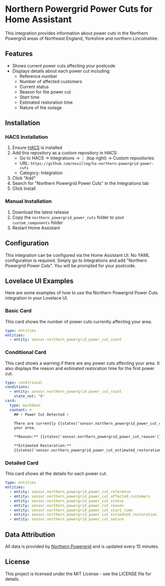 # Northern Powergrid Power Cuts for Home Assistant

This integration provides information about power cuts in the Northern Powergrid areas of Northeast England, Yorkshire and northern Lincolnshire.

## Features

- Shows current power cuts affecting your postcode
- Displays details about each power cut including:
  - Reference number
  - Number of affected customers
  - Current status
  - Reason for the power cut
  - Start time
  - Estimated restoration time
  - Nature of the outage

## Installation

### HACS Installation

1. Ensure [HACS](https://hacs.xyz/) is installed
2. Add this repository as a custom repository in HACS:
   - Go to HACS → Integrations → ⋮ (top right) → Custom repositories
   - URL: `https://github.com/nosilleg/ha-northern-powergrid-power-cuts`
   - Category: Integration
3. Click "Add"
4. Search for "Northern Powergrid Power Cuts" in the Integrations tab
5. Click Install

### Manual Installation

1. Download the latest release
2. Copy the `northern_powergrid_power_cuts` folder to your `custom_components` folder
3. Restart Home Assistant

## Configuration

This integration can be configured via the Home Assistant UI. No YAML configuration is required. Simply go to Integrations and add "Northern Powergrid Power Cuts". You will be prompted for your postcode.

## Lovelace UI Examples

Here are some examples of how to use the Northern Powergrid Power Cuts integration in your Lovelace UI.

### Basic Card

This card shows the number of power cuts currently affecting your area.

```yaml
type: entities
entities:
  - entity: sensor.northern_powergrid_power_cut_count
```

### Conditional Card

This card shows a warning if there are any power cuts affecting your area. It also displays the reason and estimated restoration time for the first power cut.

```yaml
type: conditional
conditions:
  - entity: sensor.northern_powergrid_power_cut_count
    state_not: "0"
card:
  type: markdown
  content: >
    ## ⚡ Power Cut Detected ⚡

    There are currently {{states('sensor.northern_powergrid_power_cut_count')}} power cuts affecting
    your area.

    **Reason:** {{states('sensor.northern_powergrid_power_cut_reason')}}

    **Estimated Restoration:** 
    {{states('sensor.northern_powergrid_power_cut_estimated_restoration')}}
```

### Detailed Card

This card shows all the details for each power cut.

```yaml
type: entities
entities:
  - entity: sensor.northern_powergrid_power_cut_reference
  - entity: sensor.northern_powergrid_power_cut_affected_customers
  - entity: sensor.northern_powergrid_power_cut_status
  - entity: sensor.northern_powergrid_power_cut_reason
  - entity: sensor.northern_powergrid_power_cut_start_time
  - entity: sensor.northern_powergrid_power_cut_estimated_restoration
  - entity: sensor.northern_powergrid_power_cut_nature
```

## Data Attribution

All data is provided by [Northern Powergrid](https://www.northernpowergrid.com/power-cuts-map) and is updated every 15 minutes.

## License

This project is licensed under the MIT License - see the LICENSE file for details.
